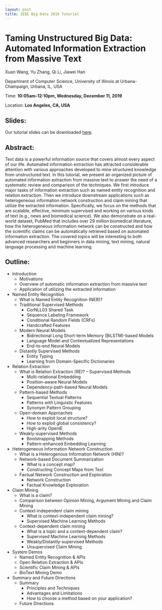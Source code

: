 ```yaml
---
layout: post
title: IEEE Big Data 2019 Tutorial
---
```


# Taming Unstructured Big Data: Automated Information Extraction from Massive Text

Xuan Wang, Yu Zhang, Qi Li, Jiawei Han

Department of Computer Science, University of Illinois at Urbana-Champaign, Urbana, IL, USA

Time: **10:05am-12:10pm, Wednesday, December 11, 2019**

Location: **Los Angeles, CA, USA**


## Slides: 
Our tutorial slides can be downloaded [here](http://hanj.cs.illinois.edu/pdf/bigdata19tuto_slides.pdf).


## Abstract:
Text data is a powerful information source that covers almost every aspect of our life. Automated information extraction has attracted considerable attention with various approaches developed to mine structured knowledge from unstructured text. In this tutorial, we present an organized picture of automated information extraction from massive text to answer the need of a systematic review and comparison of the techniques. We first introduce major tasks of information extraction such as named entity recognition and relation extraction. Then we introduce downstream applications such as heterogeneous information network construction and claim mining that utilize the extracted information. Specifically, we focus on the methods that are scalable, effective, minimum supervised and working on various kinds of text (e.g., news and biomedical science). We also demonstrate on a real-world dataset, PubMed that includes over 29 million biomedical literature, how the heterogeneous information network can be constructed and how the scientific claims can be automatically retrieved based on automated information extraction. The covered topics will be interesting to both advanced researchers and beginners in data mining, text mining, natural language processing and machine learning.


## Outline:
- Introduction
  - Motivations
  - Overview of automatic information extraction from massive text
  - Application of utilizing the extracted information
- Named Entity Recognition
  - What is Named Entity Recognition (NER)?
  - Traditional Supervised Methods
    - CorNLL03 Shared Task
    - Sequence Labeling Framework
    - Conditional Random Fields (CRFs) 
    - Handcrafted Features
  - Modern Neural Models
    - Bidirectional Long Short-term Memory (BiLSTM)-based Models
    - Language Model and Contextualized Representations
    - End-to-end Neural Models
  - Distantly Supervised Methods
    - Entity Typing
    - Learning from Domain-Specific Dictionaries
- Relation Extraction
  - What is Relation Extraction (RE)? – Supervised Methods
    - Multi-relational Embedding
    - Position-aware Neural Models
    - Dependency-path-based Neural Models
  - Pattern-based Methods
    - Sequential Textual Patterns
    - Patterns with Linguistic Features
    - Synonym Pattern Grouping
  - Open-domain Approaches
    - How to exploit local structure?
    - How to exploit global consistency? 
    - High-arity OpenIE
  - Weakly-supervised Methods
    - Bootstrapping Methods
    - Pattern-enhanced Embedding Learning
- Heterogeneous Information Network Construction
  - What is a Heterogenous Information Network (HIN)?
  - Network-based Document Summarization
    - What is a concept map?
    - Constructing Concept Maps from Text
  - Factual Network Construction and Exploration
    - Network Construction
    - Factual Knowledge Exploration
- Claim Mining
  - What is a claim?
  - Comparison between Opinion Mining, Argument Mining and Claim Mining
  - Context-independent claim mining
    - What is context-independent claim mining?
    - Supervised Machine Learning Methods
  - Context-dependent claim mining
    - What is a topic and a context-dependent claim? 
    - Supervised Machine Learning Methods
    - Weakly/Distantly-supervised Methods
    - Unsupervised Claim Mining
- System Demos
  - Named Entity Recognition & APIs
  - Open Relation Extraction & APIs 
  - Scientific Claim Mining & APIs 
  - BioText Mining Demo
- Summary and Future Directions
  - Summary
    - Principles and Techniques
    - Advantages and Limitations
    - How to choose a method based on your application?
  - Future Directions

